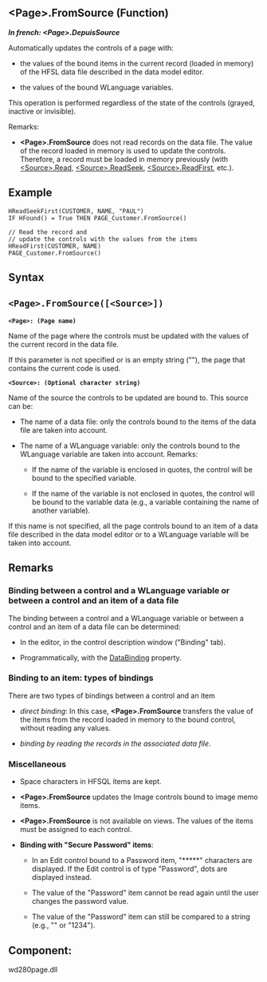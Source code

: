 


## &lt;Page&gt;.FromSource (Function)

***In french: &lt;Page&gt;.DepuisSource***



<a name="XUse"></a>
<a name="Use"></a>
<a name="description"></a>
Automatically updates the controls of a page with: 

- the values of the bound items in the current record (loaded in memory) of the HFSL data file described in the data model editor. 

- the values of the bound WLanguage variables. 


This operation is performed regardless of the state of the controls (grayed, inactive or invisible).

Remarks: 

- **&lt;Page&gt;.FromSource** does not read records on the data file. The value of the record loaded in memory is used to update the controls. Therefore, a record must be loaded in memory previously (with [&lt;Source&gt;.Read](../WDLang4/1000025019.md), [&lt;Source&gt;.ReadSeek](../WDLang4/1000025023.md), [&lt;Source&gt;.ReadFirst](../WDLang4/1000025022.md), etc.).



<a name="Example1"></a>
<a name="sample_code"></a>

## Example


```wl
HReadSeekFirst(CUSTOMER, NAME, "PAUL")
IF HFound() = True THEN PAGE_Customer.FromSource()

// Read the record and 
// update the controls with the values from the items
HReadFirst(CUSTOMER, NAME)
PAGE_Customer.FromSource()
```

<a name="XSYNTAX"></a>
<a name="SYNTAX1"></a>

## Syntax

`<Page>.FromSource([<Source>])`
---

**`<Page>: (Page name)`**

Name of the page where the controls must be updated with the values of the current record in the data file.

If this parameter is not specified or is an empty string (""), the page that contains the current code is used.

**`<Source>: (Optional character string)`**

Name of the source the controls to be updated are bound to. This source can be:

- The name of a data file: only the controls bound to the items of the data file are taken into account.

- The name of a WLanguage variable: only the controls bound to the WLanguage variable are taken into account.
	Remarks: 

	- If the name of the variable is enclosed in quotes, the control will be bound to the specified variable. 

	- If the name of the variable is not enclosed in quotes, the control will be bound to the variable data (e.g., a variable containing the name of another variable).





If this name is not specified, all the page controls bound to an item of a data file described in the data model editor or to a WLanguage variable will be taken into account.



<a name="NOTE0"></a>
<a name="NOTE0_1"></a>

## Remarks


### Binding between a control and a WLanguage variable or between a control and an item of a data file
<a name="binding_between_control_and_wlanguage_variable_between_control_and_item_data_file_ELTPARAGRAPHE000228"></a>

The binding between a control and a WLanguage variable or between a control and an item of a data file can be determined:

- In the editor, in the control description window ("Binding" tab).

- Programmatically, with the [DataBinding](../Proprietes/2510060.md) property.



<a name="NOTE0_2"></a>


### Binding to an item: types of bindings
<a name="binding_item_types_bindings_ELTPARAGRAPHE000244"></a>

There are two types of bindings between a control and an item

- *direct binding*: In this case, **&lt;Page&gt;.FromSource** transfers the value of the items from the record loaded in memory to the bound control, without reading any values.

- *binding by reading the records in the associated data file*.



<a name="NOTE0_3"></a>


### Miscellaneous
<a name="miscellaneous_ELTPARAGRAPHE000259"></a>

- Space characters in HFSQL items are kept.

- **&lt;Page&gt;.FromSource** updates the Image controls bound to image memo items.

- **&lt;Page&gt;.FromSource** is not available on views. The values of the items must be assigned to each control.

- **Binding with "Secure Password" items**:

	- In an Edit control bound to a Password item, "\*\*\*\*\*" characters are displayed. If the Edit control is of type "Password", dots are displayed instead. 

	- The value of the "Password" item cannot be read again until the user changes the password value.

	- The value of the "Password" item can still be compared to a string (e.g., "" or "1234").







<a name="XComponent"></a>

## Component:
wd280page.dll
